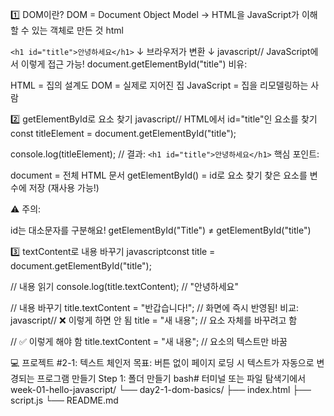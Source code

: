 1️⃣ DOM이란?
DOM = Document Object Model
→ HTML을 JavaScript가 이해할 수 있는 객체로 만든 것
html<!-- HTML -->

`<h1 id="title">안녕하세요</h1>`
↓ 브라우저가 변환 ↓
javascript// JavaScript에서 이렇게 접근 가능!
document.getElementById("title")
비유:

HTML = 집의 설계도
DOM = 실제로 지어진 집
JavaScript = 집을 리모델링하는 사람

2️⃣ getElementById로 요소 찾기
javascript// HTML에서 id="title"인 요소를 찾기
const titleElement = document.getElementById("title");

console.log(titleElement);
// 결과: `<h1 id="title">안녕하세요</h1>`
핵심 포인트:

document = 전체 HTML 문서
getElementById() = id로 요소 찾기
찾은 요소를 변수에 저장 (재사용 가능!)

⚠️ 주의:

id는 대소문자를 구분해요!
getElementById("Title") ≠ getElementById("title")

3️⃣ textContent로 내용 바꾸기
javascriptconst title = document.getElementById("title");

// 내용 읽기
console.log(title.textContent); // "안녕하세요"

// 내용 바꾸기
title.textContent = "반갑습니다!";
// 화면에 즉시 반영됨!
비교:
javascript// ❌ 이렇게 하면 안 됨
title = "새 내용"; // 요소 자체를 바꾸려고 함

// ✅ 이렇게 해야 함
title.textContent = "새 내용"; // 요소의 텍스트만 바꿈

💻 프로젝트 #2-1: 텍스트 체인저
목표: 버튼 없이 페이지 로딩 시 텍스트가 자동으로 변경되는 프로그램 만들기
Step 1: 폴더 만들기
bash# 터미널 또는 파일 탐색기에서
week-01-hello-javascript/
└── day2-1-dom-basics/
├── index.html
├── script.js
└── README.md
